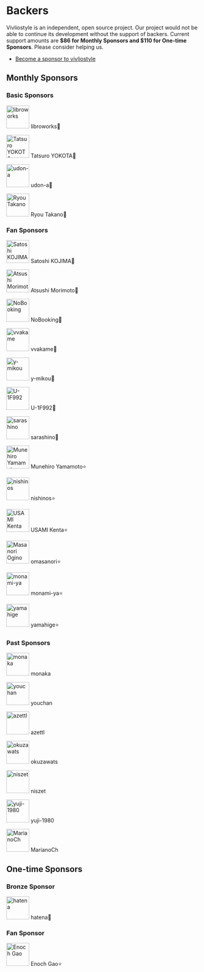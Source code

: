 # Backers

Vivliostyle is an independent, open source project. Our project would not be able to continue its development without the support of backers.
Current support amounts are **$86 for Monthly Sponsors and $110 for One-time Sponsors**. Please consider helping us.

- [Become a sponsor to vivliostyle](https://github.com/sponsors/vivliostyle)

## Monthly Sponsors

### Basic Sponsors

<p><a href="https://github.com/libroworks"><img src="https://avatars2.githubusercontent.com/u/63239043?s=460&amp;v=4" title="libroworks" width="60" height="60" style="max-width:100%;"></a>
libroworks💐
<p><a href="https://github.com/hidaruma"><img src="https://avatars3.githubusercontent.com/u/12541582?s=460&amp;v=4" title="Tatsuro YOKOTA" width="60" height="60" style="max-width:100%;"></a>
Tatsuro YOKOTA🌹
<p><a href="https://github.com/udon-a"><img src="https://avatars1.githubusercontent.com/u/6390122?s=460&amp;v=4" title="udon-a" width="60" height="60" style="max-width:100%;"></a>
udon-a🌹
<p><a href="https://github.com/ryoutakano"><img src="https://avatars1.githubusercontent.com/u/22651308?s=460&amp;v=4" title="Ryou Takano" width="60" height="60" style="max-width:100%;"></a>
Ryou Takano🌹

### Fan Sponsors

<p><a href="https://github.com/skoji"><img src="https://avatars2.githubusercontent.com/u/119629?s=460&amp;v=4" title="Satoshi KOJIMA" width="60" height="60" style="max-width:100%;"></a>
Satoshi KOJIMA🌟
<p><a href="https://github.com/74th"><img src="https://avatars2.githubusercontent.com/u/1060011?s=460&amp;v=4" title="Atsushi Morimoto" width="60" height="60" style="max-width:100%;"></a>
Atsushi Morimoto🌟
<p><a href="https://github.com/NoBooking"><img src="https://avatars3.githubusercontent.com/u/33891808?s=460&amp;v=4" title="NoBooking" width="60" height="60" style="max-width:100%;"></a>
NoBooking🌟
<p><a href="https://github.com/vvakame"><img src="https://avatars3.githubusercontent.com/u/125332?s=460&amp;v=4" title="vvakame" width="60" height="60" style="max-width:100%;"></a>
vvakame🌟
<p><a href="https://github.com/y-mikou"><img src="https://avatars3.githubusercontent.com/u/11554223?s=460&amp;v=4" title="y-mikou" width="60" height="60" style="max-width:100%;"></a>
y-mikou🌟
<p><a href="https://github.com/U-1F992"><img src="https://avatars3.githubusercontent.com/u/57749636?s=460&amp;v=4" title="U-1F992" width="60" height="60" style="max-width:100%;"></a>
U-1F992🌟
<p><a href="https://github.com/sarashino"><img src="https://avatars3.githubusercontent.com/u/52805712?s=460&amp;v=4" title="sarashino" width="60" height="60" style="max-width:100%;"></a>
sarashino🌟
<p><a href="https://github.com/munepi"><img src="https://avatars3.githubusercontent.com/u/583148?s=460&amp;v=4" title="Munehiro Yamamoto" width="60" height="60" style="max-width:100%;"></a>
Munehiro Yamamoto⭐️
<p><a href="https://github.com/nishinos"><img src="https://avatars2.githubusercontent.com/u/1988266?s=460&amp;v=4" title="nishinos" width="60" height="60" style="max-width:100%;"></a>
nishinos⭐️
<p><a href="https://github.com/zonuexe"><img src="https://avatars3.githubusercontent.com/u/822086?s=460&amp;v=4" title="USAMI Kenta" width="60" height="60" style="max-width:100%;"></a>
USAMI Kenta⭐️
<p><a href="https://github.com/omasanori"><img src="https://avatars2.githubusercontent.com/u/167209?s=460&amp;v=4" title="Masanori Ogino" width="60" height="60" style="max-width:100%;"></a>
omasanori⭐️
<p><a href="https://github.com/monami-ya"><img src="https://avatars3.githubusercontent.com/u/4535778?s=460&amp;v=4" title="monami-ya" width="60" height="60" style="max-width:100%;"></a>
monami-ya⭐️
<p><a href="https://github.com/yamahige"><img src="https://avatars.githubusercontent.com/u/28525542?v=4" title="yamahige" width="60" height="60" style="max-width:100%;"></a>
yamahige⭐️

### Past Sponsors

<p><a href="https://github.com/monaka"><img src="https://avatars.githubusercontent.com/u/101795?v=4" title="monaka" width="60" height="60" style="max-width:100%;"></a>
monaka
<p><a href="https://github.com/youchan"><img src="https://avatars.githubusercontent.com/u/222183?v=4" title="youchan" width="60" height="60" style="max-width:100%;"></a>
youchan
<p><a href="https://github.com/azettl"><img src="https://avatars.githubusercontent.com/u/644570?v=4" title="azettl" width="60" height="60" style="max-width:100%;"></a>
azettl
<p><a href="https://github.com/okuzawats"><img src="https://avatars.githubusercontent.com/u/12797442?v=4" title="okuzawats" width="60" height="60" style="max-width:100%;"></a>
okuzawats
<p><a href="https://github.com/niszet"><img src="https://avatars.githubusercontent.com/u/28832585?v=4" title="niszet" width="60" height="60" style="max-width:100%;"></a>
niszet
<p><a href="https://github.com/yuji-1980"><img src="https://avatars.githubusercontent.com/u/67959695?v=4" title="yuji-1980" width="60" height="60" style="max-width:100%;"></a>
yuji-1980
<p><a href="https://github.com/MarianoCh"><img src="https://avatars.githubusercontent.com/u/48592134?v=4" title="MarianoCh" width="60" height="60" style="max-width:100%;"></a>
MarianoCh

## One-time Sponsors

### Bronze Sponsor

<p><a href="https://github.com/hatena"><img src="https://avatars2.githubusercontent.com/u/14185?s=460&amp;v=4" title="hatena" width="60" height="60" style="max-width:100%;"></a>
hatena🥉

### Fan Sponsor

<p><a href="https://github.com/EnochGao"><img src="https://avatars1.githubusercontent.com/u/41459067?s=460&amp;v=4" title="Enoch Gao" width="60" height="60" style="max-width:100%;"></a>
Enoch Gao⭐️
